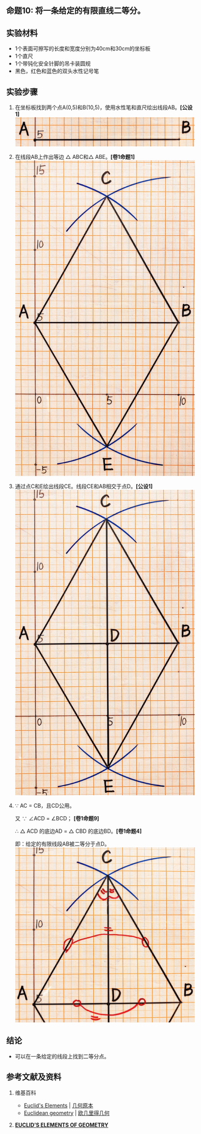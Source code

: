 ## 命题10: 将一条给定的有限直线二等分。 

## 实验材料

- 1个表面可擦写的长度和宽度分别为40cm和30cm的坐标板
- 1个直尺
- 1个带钝化安全针脚的吊卡装圆规
- 黑色，红色和蓝色的双头水性记号笔

## 实验步骤

1. 在坐标板找到两个点A(0,5)和B(10,5)，使用水性笔和直尺绘出线段AB。**[公设1]**
![](/images/欧几里得几何/欧几里得元素中典型的几何实验/卷1/命题10/10a1.jpg)

2. 在线段AB上作出等边 △ ABC和△ ABE。**[卷1命题1]**
![](/images/欧几里得几何/欧几里得元素中典型的几何实验/卷1/命题10/10a2.jpg)

3. 通过点C和E绘出线段CE。线段CE和AB相交于点D。**[公设1]**
![](/images/欧几里得几何/欧几里得元素中典型的几何实验/卷1/命题10/10a3.jpg)

4.  ∵ AC = CB，且CD公用。

    又 ∵ ∠ACD = ∠BCD； **[卷1命题9]**
  
    ∴ △ ACD 的底边AD = △ CBD 的底边BD。**[卷1命题4]**  
  
    即：给定的有限线段AB被二等分于点D。 
![](/images/欧几里得几何/欧几里得元素中典型的几何实验/卷1/命题10/10a4.jpg)

## 结论

- 可以在一条给定的线段上找到二等分点。 

## 参考文献及资料

1. 维基百科
	- [Euclid's Elements](https://en.wikipedia.org/wiki/Euclid%27s_Elements) | [几何原本](https://zh.wikipedia.org/wiki/%E5%87%A0%E4%BD%95%E5%8E%9F%E6%9C%AC) 
	- [Euclidean geometry](https://en.wikipedia.org/wiki/Euclidean_geometry) | [欧几里得几何](https://zh.wikipedia.org/wiki/%E6%AC%A7%E5%87%A0%E9%87%8C%E5%BE%97%E5%87%A0%E4%BD%95) 

2. [**EUCLID’S ELEMENTS OF GEOMETRY**](https://farside.ph.utexas.edu/books/Euclid/Elements.pdf) 



